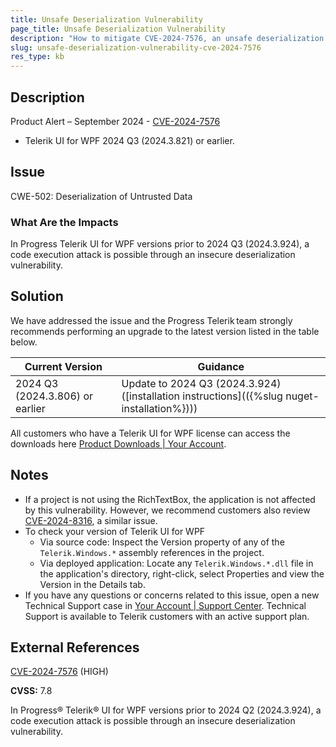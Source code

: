```yaml
---
title: Unsafe Deserialization Vulnerability
page_title: Unsafe Deserialization Vulnerability
description: "How to mitigate CVE-2024-7576, an unsafe deserialization vulnerability."
slug: unsafe-deserialization-vulnerability-cve-2024-7576
res_type: kb
---
```


## Description

Product Alert – September 2024 - [CVE-2024-7576](https://www.cve.org/CVERecord?id=CVE-2024-7576)

- Telerik UI for WPF 2024 Q3 (2024.3.821) or earlier.

## Issue

CWE-502: Deserialization of Untrusted Data

### What Are the Impacts

In Progress Telerik UI for WPF versions prior to 2024 Q3 (2024.3.924), a code execution attack is possible through an insecure deserialization vulnerability.

## Solution

We have addressed the issue and the Progress Telerik team strongly recommends performing an upgrade to the latest version listed in the table below.

| Current Version | Guidance |
|-----------------|----------|
| 2024 Q3 (2024.3.806) or earlier | Update to 2024 Q3 (2024.3.924) ([installation instructions](({%slug nuget-installation%}))) |

All customers who have a Telerik UI for WPF license can access the downloads here [Product Downloads | Your Account](https://www.telerik.com/account/downloads/product-download?product=RCWPF).

## Notes

- If a project is not using the RichTextBox, the application is not affected by this vulnerability. However, we recommend customers also review [CVE-2024-8316](https://docs.telerik.com/devtools/wpf/knowledge-base/insecure-deserialization-cve-2024-8316), a similar issue.
- To check your version of Telerik UI for WPF
  - Via source code: Inspect the Version property of any of the `Telerik.Windows.*` assembly references in the project.
  - Via deployed application: Locate any `Telerik.Windows.*.dll` file in the application's directory, right-click, select Properties and view the Version in the Details tab.
- If you have any questions or concerns related to this issue, open a new Technical Support case in [Your Account | Support Center](https://www.telerik.com/account/support-center/contact-us/). Technical Support is available to Telerik customers with an active support plan.

## External References

[CVE-2024-7576](https://www.cve.org/CVERecord?id=CVE-2024-7576) (HIGH)

**CVSS:** 7.8

In Progress® Telerik® UI for WPF versions prior to 2024 Q2 (2024.3.924), a code execution attack is possible through an insecure deserialization vulnerability.

